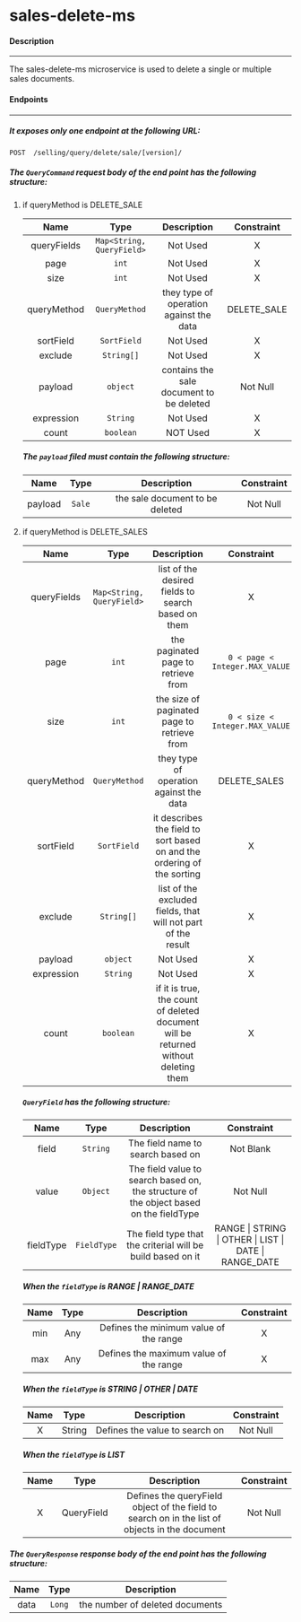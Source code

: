 # sales-delete-ms

#### Description

---

The sales-delete-ms microservice is used to delete a single or multiple sales documents.

#### Endpoints

---

##### It exposes only one endpoint at the following URL:

`POST  /selling/query/delete/sale/[version]/`

##### The `QueryCommand` request body of the end point has the following structure:

1. if queryMethod is DELETE_SALE

   |    Name     |           Type            |               Description                | Constraint  |
   | :---------: | :-----------------------: | :--------------------------------------: | :---------: |
   | queryFields | `Map<String, QueryField>` |                 Not Used                 |      X      |
   |    page     |           `int`           |                 Not Used                 |      X      |
   |    size     |           `int`           |                 Not Used                 |      X      |
   | queryMethod |       `QueryMethod`       | they type of operation against the data  | DELETE_SALE |
   |  sortField  |        `SortField`        |                 Not Used                 |      X      |
   |   exclude   |        `String[]`         |                 Not Used                 |      X      |
   |   payload   |         `object`          | contains the sale document to be deleted |  Not Null   |
   | expression  |         `String`          |                 Not Used                 |      X      |
   |    count    |         `boolean`         |                 NOT Used                 |      X      |

   ##### The `payload` filed must contain the following structure:

   |  Name   |  Type  |           Description           | Constraint |
   | :-----: | :----: | :-----------------------------: | :--------: |
   | payload | `Sale` | the sale document to be deleted |  Not Null  |

1. if queryMethod is DELETE_SALES

   |    Name     |           Type            |                                     Description                                     |           Constraint           |
   | :---------: | :-----------------------: | :---------------------------------------------------------------------------------: | :----------------------------: |
   | queryFields | `Map<String, QueryField>` |                 list of the desired fields to search based on them                  |               X                |
   |    page     |           `int`           |                         the paginated page to retrieve from                         | `0 < page < Integer.MAX_VALUE` |
   |    size     |           `int`           |                     the size of paginated page to retrieve from                     | `0 < size < Integer.MAX_VALUE` |
   | queryMethod |       `QueryMethod`       |                       they type of operation against the data                       |          DELETE_SALES          |
   |  sortField  |        `SortField`        |       it describes the field to sort based on and the ordering of the sorting       |               X                |
   |   exclude   |        `String[]`         |            list of the excluded fields, that will not part of the result            |               X                |
   |   payload   |         `object`          |                                      Not Used                                       |               X                |
   | expression  |         `String`          |                                      Not Used                                       |               X                |
   |    count    |         `boolean`         | if it is true, the count of deleted document will be returned without deleting them |               X                |

   ##### `QueryField` has the following structure:

   |   Name    |    Type     |                                      Description                                       |                       Constraint                       |
   | :-------: | :---------: | :------------------------------------------------------------------------------------: | :----------------------------------------------------: |
   |   field   |  `String`   |                           The field name to search based on                            |                       Not Blank                        |
   |   value   |  `Object`   | The field value to search based on, the structure of the object based on the fieldType |                        Not Null                        |
   | fieldType | `FieldType` |              The field type that the criterial will be build based on it               | RANGE \| STRING \| OTHER \| LIST \| DATE \| RANGE_DATE |

   ##### When the `fieldType` is RANGE \| RANGE_DATE

   | Name | Type |              Description               | Constraint |
   | :--: | :--: | :------------------------------------: | :--------: |
   | min  | Any  | Defines the minimum value of the range |     X      |
   | max  | Any  | Defines the maximum value of the range |     X      |

   ##### When the `fieldType` is STRING \| OTHER \| DATE

   | Name |  Type  |          Description           | Constraint |
   | :--: | :----: | :----------------------------: | :--------: |
   |  X   | String | Defines the value to search on |  Not Null  |

   ##### When the `fieldType` is LIST

   | Name |    Type    |                                          Description                                           | Constraint |
   | :--: | :--------: | :--------------------------------------------------------------------------------------------: | :--------: |
   |  X   | QueryField | Defines the queryField object of the field to search on in the list of objects in the document |  Not Null  |

##### The `QueryResponse` response body of the end point has the following structure:

| Name |  Type  |           Description           |
| :--: | :----: | :-----------------------------: |
| data | `Long` | the number of deleted documents |
